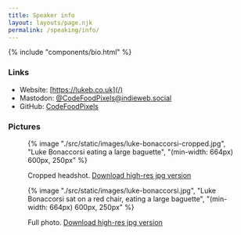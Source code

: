 ```yaml
---
title: Speaker info
layout: layouts/page.njk
permalink: /speaking/info/
---
```


{% include "components/bio.html" %}

<!-- excerpt -->

### Links

- Website: [https://lukeb.co.uk](/)
- Mastodon: [@CodeFoodPixels@indieweb.social](https://indieweb.social/@CodeFoodPixels)
- GitHub: [CodeFoodPixels](https://github.com/codefoodpixels)

### Pictures

<figure>
  {% image "./src/static/images/luke-bonaccorsi-cropped.jpg", "Luke Bonaccorsi eating a large baguette", "(min-width: 664px) 600px, 250px" %}
  <figcaption>

Cropped headshot. [Download high-res jpg version](/static/images/luke-bonaccorsi-cropped.jpg)

  </figcaption>
</figure>

<figure>
  {% image "./src/static/images/luke-bonaccorsi.jpg", "Luke Bonaccorsi sat on a red chair, eating a large baguette", "(min-width: 664px) 600px, 250px" %}
  <figcaption>

Full photo. [Download high-res jpg version](/static/images/luke-bonaccorsi.jpg)

  </figcaption>
</figure>
